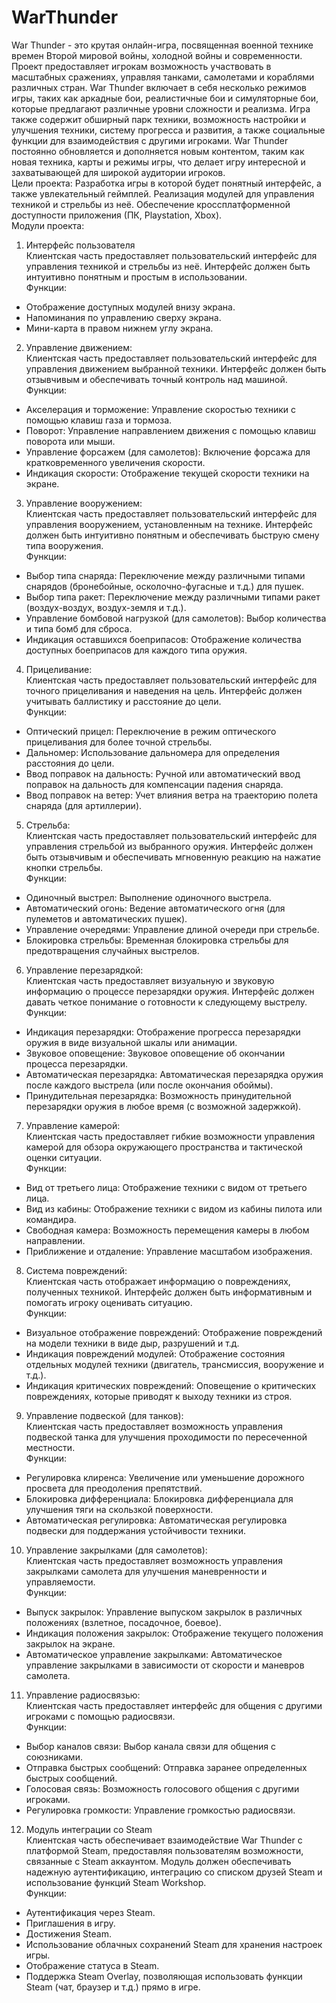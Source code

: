 # WarThunder
War Thunder - это крутая онлайн-игра, посвященная военной технике времен Второй мировой войны, холодной войны и современности. Проект предоставляет игрокам возможность участвовать в масштабных сражениях, управляя танками, самолетами и кораблями различных стран. War Thunder включает в себя несколько режимов игры, таких как аркадные бои, реалистичные бои и симуляторные бои, которые предлагают различные уровни сложности и реализма. Игра также содержит обширный парк техники, возможность настройки и улучшения техники, систему прогресса и развития, а также социальные функции для взаимодействия с другими игроками. War Thunder постоянно обновляется и дополняется новым контентом, таким как новая техника, карты и режимы игры, что делает игру интересной и захватывающей для широкой аудитории игроков.<br>
Цели проекта: Разработка игры в которой будет понятный интерфейс, а также увлекательный геймплей. Реализация модулей для управления техникой и стрельбы из неё. Обеспечение кроссплатформенной доступности приложения (ПК, Playstation, Xbox).<br>
Модули проекта:
1. Интерфейс пользователя<br>
Клиентская часть предоставляет пользовательский интерфейс для управления техникой и стрельбы из неё. Интерфейс должен быть интуитивно понятным и простым в использовании.<br>
Функции:
<ul>
  <li>Отображение доступных модулей внизу экрана.</li>
  <li>Напоминания по управлению сверху экрана.</li>
  <li>Мини-карта в правом нижнем углу экрана.</li>
</ul>

2. Управление движением:<br>
Клиентская часть предоставляет пользовательский интерфейс для управления движением выбранной техники. Интерфейс должен быть отзывчивым и обеспечивать точный контроль над машиной.<br>
Функции:
<ul>
  <li>Акселерация и торможение: Управление скоростью техники с помощью клавиш газа и тормоза.</li>
  <li>Поворот: Управление направлением движения с помощью клавиш поворота или мыши.</li>
  <li>Управление форсажем (для самолетов): Включение форсажа для кратковременного увеличения скорости.</li>
  <li>Индикация скорости: Отображение текущей скорости техники на экране.</li>
</ul>

3. Управление вооружением:<br>
Клиентская часть предоставляет пользовательский интерфейс для управления вооружением, установленным на технике. Интерфейс должен быть интуитивно понятным и обеспечивать быструю смену типа вооружения.<br>
Функции:
<ul>
<li>Выбор типа снаряда: Переключение между различными типами снарядов (бронебойные, осколочно-фугасные и т.д.) для пушек.</li>
<li>Выбор типа ракет: Переключение между различными типами ракет (воздух-воздух, воздух-земля и т.д.).</li>
<li>Управление бомбовой нагрузкой (для самолетов): Выбор количества и типа бомб для сброса.</li>
<li>Индикация оставшихся боеприпасов: Отображение количества доступных боеприпасов для каждого типа оружия.</li>
</ul>

4. Прицеливание:<br>
Клиентская часть предоставляет пользовательский интерфейс для точного прицеливания и наведения на цель. Интерфейс должен учитывать баллистику и расстояние до цели.<br>
Функции:
<ul>
<li>Оптический прицел: Переключение в режим оптического прицеливания для более точной стрельбы.</li>
<li>Дальномер: Использование дальномера для определения расстояния до цели.</li>
<li>Ввод поправок на дальность: Ручной или автоматический ввод поправок на дальность для компенсации падения снаряда.</li>
<li>Ввод поправок на ветер: Учет влияния ветра на траекторию полета снаряда (для артиллерии).</li>
</ul>

5. Стрельба:<br>
Клиентская часть предоставляет пользовательский интерфейс для управления стрельбой из выбранного оружия. Интерфейс должен быть отзывчивым и обеспечивать мгновенную реакцию на нажатие кнопки стрельбы.<br>
Функции:
<ul>
<li>Одиночный выстрел: Выполнение одиночного выстрела.</li>
<li>Автоматический огонь: Ведение автоматического огня (для пулеметов и автоматических пушек).</li>
<li>Управление очередями: Управление длиной очереди при стрельбе.</li>
<li>Блокировка стрельбы: Временная блокировка стрельбы для предотвращения случайных выстрелов.</li>
</ul>

6. Управление перезарядкой:<br>
Клиентская часть предоставляет визуальную и звуковую информацию о процессе перезарядки оружия. Интерфейс должен давать четкое понимание о готовности к следующему выстрелу.<br>
Функции:
<ul>
<li>Индикация перезарядки: Отображение прогресса перезарядки оружия в виде визуальной шкалы или анимации.</li>
<li>Звуковое оповещение: Звуковое оповещение об окончании процесса перезарядки.</li>
<li>Автоматическая перезарядка: Автоматическая перезарядка оружия после каждого выстрела (или после окончания обоймы).</li>
<li>Принудительная перезарядка: Возможность принудительной перезарядки оружия в любое время (с возможной задержкой).</li>
</ul>

7. Управление камерой:<br>
Клиентская часть предоставляет гибкие возможности управления камерой для обзора окружающего пространства и тактической оценки ситуации.<br>
Функции:
<ul>
<li>Вид от третьего лица: Отображение техники с видом от третьего лица.</li>
<li>Вид из кабины: Отображение техники с видом из кабины пилота или командира.</li>
<li>Свободная камера: Возможность перемещения камеры в любом направлении.</li>
<li>Приближение и отдаление: Управление масштабом изображения.</li>
</ul>

8. Система повреждений:<br>
Клиентская часть отображает информацию о повреждениях, полученных техникой. Интерфейс должен быть информативным и помогать игроку оценивать ситуацию.<br>
Функции:
<ul>
<li>Визуальное отображение повреждений: Отображение повреждений на модели техники в виде дыр, разрушений и т.д.</li>
<li>Индикация повреждений модулей: Отображение состояния отдельных модулей техники (двигатель, трансмиссия, вооружение и т.д.).</li>
<li>Индикация критических повреждений: Оповещение о критических повреждениях, которые приводят к выходу техники из строя.</li>
</ul>

9. Управление подвеской (для танков):<br>
Клиентская часть предоставляет возможность управления подвеской танка для улучшения проходимости по пересеченной местности.<br>
Функции:
<ul>
<li>Регулировка клиренса: Увеличение или уменьшение дорожного просвета для преодоления препятствий.</li>
<li>Блокировка дифференциала: Блокировка дифференциала для улучшения тяги на скользкой поверхности.</li>
<li>Автоматическая регулировка: Автоматическая регулировка подвески для поддержания устойчивости техники.</li>
</ul>

10. Управление закрылками (для самолетов):<br>
Клиентская часть предоставляет возможность управления закрылками самолета для улучшения маневренности и управляемости.<br>
Функции:
<ul>
<li>Выпуск закрылок: Управление выпуском закрылок в различных положениях (взлетное, посадочное, боевое).</li>
<li>Индикация положения закрылок: Отображение текущего положения закрылок на экране.</li>
<li>Автоматическое управление закрылками: Автоматическое управление закрылками в зависимости от скорости и маневров самолета.</li>
</ul>

11. Управление радиосвязью:<br>
Клиентская часть предоставляет интерфейс для общения с другими игроками с помощью радиосвязи.<br>
Функции:
<ul>
<li>Выбор каналов связи: Выбор канала связи для общения с союзниками.</li>
<li>Отправка быстрых сообщений: Отправка заранее определенных быстрых сообщений.</li>
<li>Голосовая связь: Возможность голосового общения с другими игроками.</li>
<li>Регулировка громкости: Управление громкостью радиосвязи.</li>
</ul>

12. Модуль интеграции со Steam<br>
Клиентская часть обеспечивает взаимодействие War Thunder с платформой Steam, предоставляя пользователям возможности, связанные с Steam аккаунтом. Модуль должен обеспечивать надежную аутентификацию, интеграцию со списком друзей Steam и использование функций Steam Workshop.<br>
Функции:
<ul>
<li>Аутентификация через Steam.</li>
<li>Приглашения в игру.</li>
<li>Достижения Steam.</li>
<li>Использование облачных сохранений Steam для хранения настроек игры.</li>
<li>Отображение статуса в Steam.</li>
<li>Поддержка Steam Overlay, позволяющая использовать функции Steam (чат, браузер и т.д.) прямо в игре.</li>
</ul>
